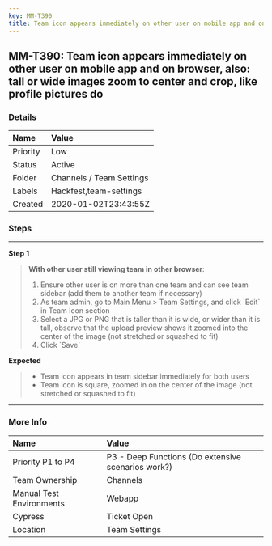 ```yaml
---
key: MM-T390
title: Team icon appears immediately on other user on mobile app and on browser, also: tall or wide images zoom to center and crop, like profile pictures do
---
```


## MM-T390: Team icon appears immediately on other user on mobile app and on browser, also: tall or wide images zoom to center and crop, like profile pictures do

### Details

| Name     | Value                    |
| :------- | :----------------------- |
| Priority | Low                      |
| Status   | Active                   |
| Folder   | Channels / Team Settings |
| Labels   | Hackfest,team-settings   |
| Created  | 2020-01-02T23:43:55Z     |

### Steps

<hr/>

**Step 1**

> <article><strong>With other user still viewing team in other browser</strong>:<ol><li>Ensure other user is on more than one team and can see team sidebar (add them to another team if necessary)</li><li>As team admin, go to Main Menu &gt; Team Settings, and click `Edit` in Team Icon section</li><li>Select a JPG or PNG that is taller than it is wide, or wider than it is tall, observe that the upload preview shows it zoomed into the center of the image (not stretched or squashed to fit)</li><li>Click `Save`</li></ol></article>

**Expected**

> <article><ul><li>Team icon appears in team sidebar immediately for both users</li><li>Team icon is square, zoomed in on the center of the image (not stretched or squashed to fit)</li></ul></article>

<hr/>

### More Info

| Name                     | Value                                              |
| :----------------------- | :------------------------------------------------- |
| Priority P1 to P4        | P3 - Deep Functions (Do extensive scenarios work?) |
| Team Ownership           | Channels                                           |
| Manual Test Environments | Webapp                                             |
| Cypress                  | Ticket Open                                        |
| Location                 | Team Settings                                      |
